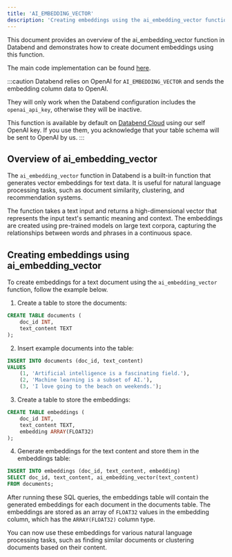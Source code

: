 ```yaml
---
title: 'AI_EMBEDDING_VECTOR'
description: 'Creating embeddings using the ai_embedding_vector function in Databend'
---
```


This document provides an overview of the ai_embedding_vector function in Databend and demonstrates how to create document embeddings using this function.

The main code implementation can be found [here](https://github.com/datafuselabs/databend/blob/1e93c5b562bd159ecb0f336bb88fd1b7f9dc4a62/src/common/openai/src/embedding.rs).

:::caution
Databend relies on OpenAI for `AI_EMBEDDING_VECTOR` and sends the embedding column data to OpenAI.

They will only work when the Databend configuration includes the `openai_api_key`, otherwise they will be inactive.

This function is available by default on [Databend Cloud](https://databend.com) using our self OpenAI key. If you use them, you acknowledge that your table schema will be sent to OpenAI by us.
:::

## Overview of ai_embedding_vector


The `ai_embedding_vector` function in Databend is a built-in function that generates vector embeddings for text data. It is useful for natural language processing tasks, such as document similarity, clustering, and recommendation systems.

The function takes a text input and returns a high-dimensional vector that represents the input text's semantic meaning and context. The embeddings are created using pre-trained models on large text corpora, capturing the relationships between words and phrases in a continuous space.

## Creating embeddings using ai_embedding_vector

To create embeddings for a text document using the `ai_embedding_vector` function, follow the example below.
1. Create a table to store the documents:
```sql
CREATE TABLE documents (
    doc_id INT,
    text_content TEXT
);
```

2. Insert example documents into the table:
```sql
INSERT INTO documents (doc_id, text_content)
VALUES
    (1, 'Artificial intelligence is a fascinating field.'),
    (2, 'Machine learning is a subset of AI.'),
    (3, 'I love going to the beach on weekends.');
```

3. Create a table to store the embeddings:
```sql
CREATE TABLE embeddings (
    doc_id INT,
    text_content TEXT,
    embedding ARRAY(FLOAT32)
);
```

4. Generate embeddings for the text content and store them in the embeddings table:
```sql
INSERT INTO embeddings (doc_id, text_content, embedding)
SELECT doc_id, text_content, ai_embedding_vector(text_content)
FROM documents;

```
After running these SQL queries, the embeddings table will contain the generated embeddings for each document in the documents table. The embeddings are stored as an array of `FLOAT32` values in the embedding column, which has the `ARRAY(FLOAT32)` column type.

You can now use these embeddings for various natural language processing tasks, such as finding similar documents or clustering documents based on their content.